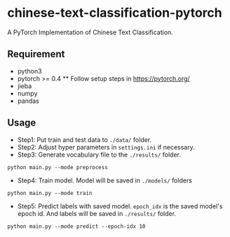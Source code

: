 # chinese-text-classification-pytorch
A PyTorch Implementation of Chinese Text Classification.

## Requirement
* python3
* pytorch >= 0.4
** Follow setup steps in https://pytorch.org/
* jieba
* numpy
* pandas

## Usage
* Step1: Put train and test data to `./data/` folder.
* Step2: Adjust hyper parameters in `settings.ini` if necessary.
* Step3: Generate vocabulary file to the `./results/` folder.
```
python main.py --mode preprocess
```
* Step4: Train model.
Model will be saved in `./models/` folders
```
python main.py --mode train
```
* Step5: Predict labels with saved model. `epoch_idx` is the saved model's epoch id. And labels will be saved in `./results/` folder.
```
python main.py --mode predict --epoch-idx 10
```
